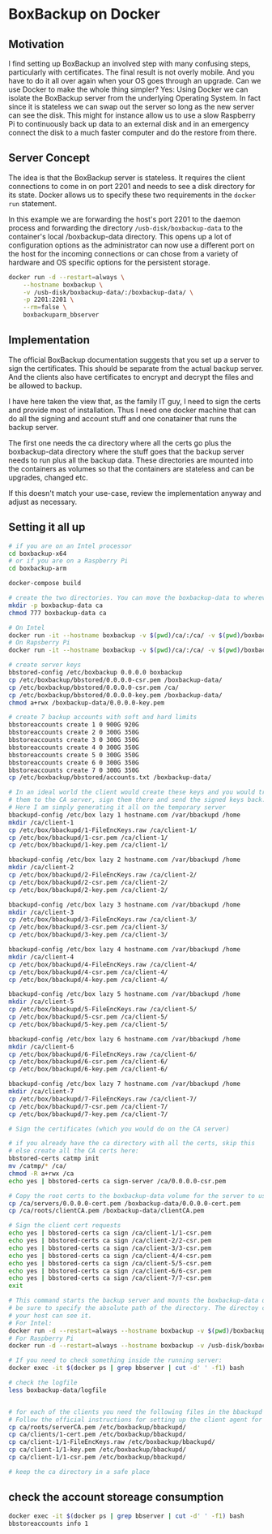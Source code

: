 # BoxBackup on Docker

## Motivation

I find setting up BoxBackup an involved step with many confusing steps, particularly
with certificates. The final result is not overly mobile. And you have to do it all over
again when your OS goes through an upgrade. Can we use Docker to make the
whole thing simpler? Yes: Using Docker we can isolate the BoxBackup server from the
underlying Operating System. In fact since it is stateless we can swap out the server
so long as the new server can see the disk. This might for instance allow us to
use a slow Raspberry Pi to continuously back up data to an external disk and
in an emergency connect the disk to a much faster computer and do the restore from there.

## Server Concept

The idea is that the BoxBackup server is stateless. It requires the client connections
to come in on port 2201 and needs to see a disk directory for its state. Docker allows
us to specify these two requirements in the `docker run` statement.

In this example we are forwarding the host's port 2201 to the daemon process and
forwarding the directory `/usb-disk/boxbackup-data` to the container's local
/boxbackup-data directory. This opens up a lot of configuration options as the
administrator can now use a different port on the host for the incoming connections
or can chose from a variety of hardware and OS specific options for the persistent 
storage.

```bash
docker run -d --restart=always \
	--hostname boxbackup \
	-v /usb-disk/boxbackup-data/:/boxbackup-data/ \
	-p 2201:2201 \
	--rm=false \
	boxbackuparm_bbserver
```

## Implementation

The official BoxBackup documentation suggests that you set up a server to sign the
certificates. This should be separate from the actual backup server. And the clients
also have certificates to encrypt and decrypt the files and be allowed to backup.

I have here taken the view that, as the family IT guy, I need to sign the certs and
provide most of installation. Thus I need one docker machine that can do all the signing
and account stuff and one conatainer that runs the backup server.

The first one needs the ca directory where all the certs go plus the boxbackup-data directory
where the stuff goes that the backup server needs to run plus all the backup data. These 
directories are mounted into the containers as volumes so that the containers are stateless
and can be upgrades, changed etc.

If this doesn't match your use-case, review the implementation anyway and adjust as necessary.

## Setting it all up

```bash
# if you are on an Intel processor
cd boxbackup-x64
# or if you are on a Raspberry Pi
cd boxbackup-arm

docker-compose build

# create the two directories. You can move the boxbackup-data to wherever you have space afterwards
mkdir -p boxbackup-data ca
chmod 777 boxbackup-data ca

# On Intel
docker run -it --hostname boxbackup -v $(pwd)/ca/:/ca/ -v $(pwd)/boxbackup-data/:/boxbackup-data/ --rm=false boxbackupx64_bbtempserver
# On Rapsberry Pi
docker run -it --hostname boxbackup -v $(pwd)/ca/:/ca/ -v $(pwd)/boxbackup-data/:/boxbackup-data/ --rm=false boxbackuparm_bbtempserver

# create server keys
bbstored-config /etc/boxbackup 0.0.0.0 boxbackup
cp /etc/boxbackup/bbstored/0.0.0.0-csr.pem /boxbackup-data/
cp /etc/boxbackup/bbstored/0.0.0.0-csr.pem /ca/
cp /etc/boxbackup/bbstored/0.0.0.0-key.pem /boxbackup-data/
chmod a+rwx /boxbackup-data/0.0.0.0-key.pem

# create 7 backup accounts with soft and hard limits
bbstoreaccounts create 1 0 900G 920G
bbstoreaccounts create 2 0 300G 350G
bbstoreaccounts create 3 0 300G 350G
bbstoreaccounts create 4 0 300G 350G
bbstoreaccounts create 5 0 300G 350G
bbstoreaccounts create 6 0 300G 350G
bbstoreaccounts create 7 0 300G 350G
cp /etc/boxbackup/bbstored/accounts.txt /boxbackup-data/

# In an ideal world the client would create these keys and you would transfer
# them to the CA server, sign them there and send the signed keys back.
# Here I am simply generating it all on the temporary server
bbackupd-config /etc/box lazy 1 hostname.com /var/bbackupd /home
mkdir /ca/client-1
cp /etc/box/bbackupd/1-FileEncKeys.raw /ca/client-1/
cp /etc/box/bbackupd/1-csr.pem /ca/client-1/
cp /etc/box/bbackupd/1-key.pem /ca/client-1/

bbackupd-config /etc/box lazy 2 hostname.com /var/bbackupd /home
mkdir /ca/client-2
cp /etc/box/bbackupd/2-FileEncKeys.raw /ca/client-2/
cp /etc/box/bbackupd/2-csr.pem /ca/client-2/
cp /etc/box/bbackupd/2-key.pem /ca/client-2/

bbackupd-config /etc/box lazy 3 hostname.com /var/bbackupd /home
mkdir /ca/client-3
cp /etc/box/bbackupd/3-FileEncKeys.raw /ca/client-3/
cp /etc/box/bbackupd/3-csr.pem /ca/client-3/
cp /etc/box/bbackupd/3-key.pem /ca/client-3/

bbackupd-config /etc/box lazy 4 hostname.com /var/bbackupd /home
mkdir /ca/client-4
cp /etc/box/bbackupd/4-FileEncKeys.raw /ca/client-4/
cp /etc/box/bbackupd/4-csr.pem /ca/client-4/
cp /etc/box/bbackupd/4-key.pem /ca/client-4/

bbackupd-config /etc/box lazy 5 hostname.com /var/bbackupd /home
mkdir /ca/client-5
cp /etc/box/bbackupd/5-FileEncKeys.raw /ca/client-5/
cp /etc/box/bbackupd/5-csr.pem /ca/client-5/
cp /etc/box/bbackupd/5-key.pem /ca/client-5/

bbackupd-config /etc/box lazy 6 hostname.com /var/bbackupd /home
mkdir /ca/client-6
cp /etc/box/bbackupd/6-FileEncKeys.raw /ca/client-6/
cp /etc/box/bbackupd/6-csr.pem /ca/client-6/
cp /etc/box/bbackupd/6-key.pem /ca/client-6/

bbackupd-config /etc/box lazy 7 hostname.com /var/bbackupd /home
mkdir /ca/client-7
cp /etc/box/bbackupd/7-FileEncKeys.raw /ca/client-7/
cp /etc/box/bbackupd/7-csr.pem /ca/client-7/
cp /etc/box/bbackupd/7-key.pem /ca/client-7/

# Sign the certificates (which you would do on the CA server)

# if you already have the ca directory with all the certs, skip this
# else create all the CA certs here:
bbstored-certs catmp init
mv /catmp/* /ca/
chmod -R a+rwx /ca
echo yes | bbstored-certs ca sign-server /ca/0.0.0.0-csr.pem

# Copy the root certs to the boxbackup-data volume for the server to use
cp /ca/servers/0.0.0.0-cert.pem /boxbackup-data/0.0.0.0-cert.pem
cp /ca/roots/clientCA.pem /boxbackup-data/clientCA.pem

# Sign the client cert requests
echo yes | bbstored-certs ca sign /ca/client-1/1-csr.pem
echo yes | bbstored-certs ca sign /ca/client-2/2-csr.pem
echo yes | bbstored-certs ca sign /ca/client-3/3-csr.pem
echo yes | bbstored-certs ca sign /ca/client-4/4-csr.pem
echo yes | bbstored-certs ca sign /ca/client-5/5-csr.pem
echo yes | bbstored-certs ca sign /ca/client-6/6-csr.pem
echo yes | bbstored-certs ca sign /ca/client-7/7-csr.pem
exit

# This command starts the backup server and mounts the boxbackup-data directory to it.
# be sure to specify the absolute path of the directory. The directoy can be anywhere 
# your host can see it.
# For Intel:
docker run -d --restart=always --hostname boxbackup -v $(pwd)/boxbackup-data/:/boxbackup-data/ -p 2201:2201 --rm=false boxbackupx64_bbserver
# For Raspberry Pi
docker run -d --restart=always --hostname boxbackup -v /usb-disk/boxbackup-data/:/boxbackup-data/ -p 2201:2201 --rm=false boxbackuparm_bbserver

# If you need to check something inside the running server:
docker exec -it $(docker ps | grep bbserver | cut -d' ' -f1) bash

# check the logfile
less boxbackup-data/logfile


# for each of the clients you need the following files in the bbackupd config directory and the bbackupd.config needs to refer to these.
# Follow the official instructions for setting up the client agent for Windows or Linux
cp ca/roots/serverCA.pem /etc/boxbackup/bbackupd/
cp ca/clients/1-cert.pem /etc/boxbackup/bbackupd/
cp ca/client-1/1-FileEncKeys.raw /etc/boxbackup/bbackupd/
cp ca/client-1/1-key.pem /etc/boxbackup/bbackupd/
cp ca/client-1/1-csr.pem /etc/boxbackup/bbackupd/

# keep the ca directory in a safe place
```

## check the account storeage consumption
```bash
docker exec -it $(docker ps | grep bbserver | cut -d' ' -f1) bash
bbstoreaccounts info 1
```
